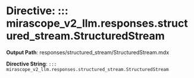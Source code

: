 # Directive: ::: mirascope_v2_llm.responses.structured_stream.StructuredStream

**Output Path**: responses/structured_stream/StructuredStream.mdx

**Directive String**: `::: mirascope_v2_llm.responses.structured_stream.StructuredStream`

